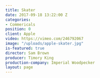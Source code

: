 ```yaml
---
title: Skater
date: 2017-09-18 13:22:00 Z
categories:
- Commericals
position: 0
client: Apple
video: https://vimeo.com/246792067
image: "/uploads/apple-skater.jpg"
is-featured: true
director: Sam Brown
producer: Timory King
production-company: Imperial Woodpecker
layout: page
---
```


